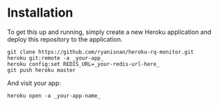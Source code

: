 # Installation

To get this up and running, simply create a new Heroku application and deploy this repository to the application.

    git clone https://github.com/ryanisnan/heroku-rq-monitor.git
    heroku git:remote -a _your-app_
    heroku config:set REDIS_URL=_your-redis-url-here_
    git push heroku master

And visit your app:

    heroku open -a _your-app-name_
